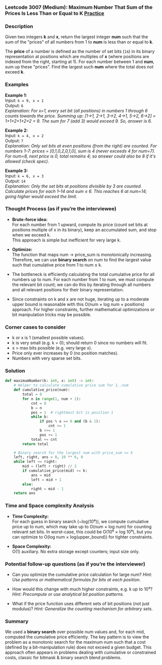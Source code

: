 ### Leetcode 3007 (Medium): Maximum Number That Sum of the Prices Is Less Than or Equal to K [Practice](https://leetcode.com/problems/maximum-number-that-sum-of-the-prices-is-less-than-or-equal-to-k)

### Description  
Given two integers **k** and **x**, return the largest integer **num** such that the sum of the "prices" of all numbers from 1 to **num** is less than or equal to **k**.

The **price** of a number is defined as the number of set bits (`1`s) in its binary representation at positions which are multiples of **x** (where positions are indexed from the right, starting at 1). For each number between 1 and **num**, sum up these "prices". Find the largest such **num** where the total does not exceed **k**.

### Examples  

**Example 1:**  
Input: `k = 9, x = 1`  
Output: `6`  
*Explanation: For x=1, every set bit (all positions) in numbers 1 through 6 counts towards the price. Summing up: [1->1, 2->1, 3->2, 4->1, 5->2, 6->2] = 1+1+2+1+2+2 = 9. The sum for 7 (add 3) would exceed 9. So, answer is 6.*

**Example 2:**  
Input: `k = 4, x = 2`  
Output: `7`  
*Explanation: Only set bits at even positions (from the right) are counted. For numbers 1–7: prices = [0,1,0,2,0,1,0], sum is 4 (never exceeds 4 for num=7). For num=8, next price is 0, total remains 4; so answer could also be 8 if it's allowed (check spec).*

**Example 3:**  
Input: `k = 6, x = 3`  
Output: `14`  
*Explanation: Only the set bits at positions divisible by 3 are counted. Calculate prices for each 1–14 and sum ≤ 6. This reaches 6 at num=14; going higher would exceed the limit.*

### Thought Process (as if you’re the interviewee)  
- **Brute-force idea:**  
  For each number from 1 upward, compute its price (count set bits at positions multiple of x in its binary), keep an accumulated sum, and stop when we exceed k.  
  This approach is simple but inefficient for very large k.

- **Optimize:**  
  The function that maps num → price_sum is monotonically increasing. Therefore, we can use **binary search** on num to find the largest value such that cumulative price from 1 to num ≤ k.

- The bottleneck is efficiently calculating the total cumulative price for all numbers up to num. For each number from 1 to num, we must compute the relevant bit count; we can do this by iterating through all numbers and all relevant positions for their binary representation.
  
- Since constraints on k and x are not huge, iterating up to a moderate upper bound is reasonable with this O(num × log num × positions) approach. For higher constraints, further mathematical optimizations or bit manipulation tricks may be possible.

### Corner cases to consider  
- k or x is 1 (smallest possible values).
- k is very small (e.g. k = 0); should return 0 since no numbers will fit.
- x > max bits possible (e.g. very large x).
- Price only ever increases by 0 (no position matches).
- Numbers with very sparse set bits.

### Solution

```python
def maximumNumber(k: int, x: int) -> int:
    # Helper to calculate cumulative price sum for 1..num
    def cumulative_price(num):
        total = 0
        for n in range(1, num + 1):
            cnt = 0
            b = n
            pos = 1  # rightmost bit is position 1
            while b:
                if pos % x == 0 and (b & 1):
                    cnt += 1
                b >>= 1
                pos += 1
            total += cnt
        return total

    # Binary search for the largest num with price_sum <= k
    left, right, ans = 0, 10 ** 6, 0
    while left <= right:
        mid = (left + right) // 2
        if cumulative_price(mid) <= k:
            ans = mid
            left = mid + 1
        else:
            right = mid - 1
    return ans
```

### Time and Space complexity Analysis  

- **Time Complexity:**  
  For each guess in binary search (\~log(10⁶)), we compute cumulative price up to num, which may take up to O(num × log num) for counting relevant set bits. In worst-case, this could be O(10⁶ × log 10⁶), but you can optimize to O(log num × log(upper_bound)) for tighter constraints.

- **Space Complexity:**  
  O(1) auxiliary. No extra storage except counters; input size only.

### Potential follow-up questions (as if you’re the interviewer)  

- Can you optimize the cumulative price calculation for large num?
  *Hint: Use patterns or mathematical formulas for bits at each position.*

- How would this change with much higher constraints, e.g. k up to 10⁹?
  *Hint: Precompute or use analytical bit position patterns.*

- What if the price function uses different sets of bit positions (not just modulus)?
  *Hint: Generalize the counting mechanism for arbitrary sets.*

### Summary
We used a **binary search** over possible num values and, for each mid, computed the cumulative price efficiently. The key pattern is to view the problem as a monotonic search for the maximum num such that a cost (defined by a bit-manipulation rule) does not exceed a given budget. This approach often appears in problems dealing with cumulative or constrained costs, classic for bitmask & binary search blend problems.